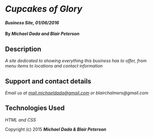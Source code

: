 # _Cupcakes of Glory_

#### _Business Site, 01/06/2016_

#### By _**Michael Dada and Blair Peterson**_

## Description

_A site dedicated to showing everything this business has to offer, from menu items to locations and contact information_

## Support and contact details

_Email us at mail.michaeldada@gmail.com or blairchalmers@gmail.com_

## Technologies Used

_HTML and CSS_



Copyright (c) 2015 **_Michael Dada & Blair Peterson_**
